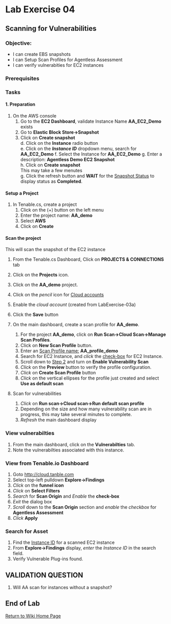 # Lab Exercise 04

## Scanning for Vulnerabilities


### Objective:

- I can create EBS snapshots
- I can Setup Scan Profiles for Agentless Assessment
- I can verify vulnerabities for EC2 instances

### Prerequisites


### Tasks

#### 1.  Preparation

1.  On the AWS console
    1.  Go to the **EC2 Dashboard**, validate Instance Name **AA_EC2_Demo**  exists
    1.  Go to **Elastic Block Store->Snapshot**  
    1.  Click on **Create snapshot**  
  d.  Click on the **Instance** radio button      
  e.  Click on the ***Instance ID*** dropdown menu, search for **AA_EC2_Demo** 
  f.  Select the Instance for **AA_EC2_Demo**
  g.  Enter a description:  **Agentless Demo EC2 Snapshot**   
  h.  Click on **Create snapshot**    
    This may take a few menutes   
  g.  Click the refresh button and **WAIT** for the <u>Snapshot Status</u> to display status as **Completed**.  


#### Setup a Project 
1.  In Tenable.cs, create a project  
    1.  Click on the (+) button on the left menu  
    1.  Enter the project name: **AA_demo**  
    1.  Select **AWS**  
    1.  Click on **Create**

#### Scan the project

This will scan the snapshot of the EC2 instance


1.  From the Tenable.cs Dashboard, Click on **PROJECTS & CONNECTIONS** tab
1.  Click on the **Projects** icon.
1.  Click on the **AA_demo** project.
1.  Click on the *pencil* icon for <u>Cloud accounts</u>
1.  Enable the *cloud account* (created from LabExercise-03a)
1.  Click the **Save** button 

1.  On the main dashboard, create a scan profile for **AA_demo**.  
    1.  For the project **AA_demo**, click on **Run Scan->Cloud Scan->Manage Scan Profiles**.    
    1.  Click on **New Scan Profile** button.  
    1.  Enter an <u>Scan Profile name:</u>  **AA_profile_demo**  
    1.  Search for EC2 Instance, and *click* the <u>check-box</u> for EC2 Instance.
    1.  Scroll down to <u>Step 2</u> and turn on **Enable Vulnerability Scan**
    1.  *Click* on the **Preview** button to verify the profile configuration.
    1.  *Click* on **Create Scan Profile** button
    1.  *Click* on  the vertical ellipses for the profile just created and select **Use as default scan**

1.  Scan for vulnerabilities
    1.  *Click* on **Run scan->Cloud scan->Run default scan profile**
    1.  Depending on the size and how many vulnerability scan are in progress, this may take several minutes to complete.
    1.  *Refresh* the main dashboard display
### View vulnerabilties
1.  From the main dashboard, click on the **Vulnerabilties** tab.
1.  Note the vulnerabilties associated with this instance.

### View from Tenable.io Dashboard

1.  Goto http://cloud.tanble.com
1.  Select top-left pulldown **Explore->Findings**
1.  *Click* on the **funnel icon**
1.  *Click* on **Select Filters**
1.  *Search* for **Scan Origin** and *Enable* the **check-box**
1.  *Exit* the dialog box
1.  *Scroll* down to the **Scan Origin** section and *enable* the *checkbox* for **Agentless Assessment**
1.  *Click* **Apply**

### Search for Asset

1.  Find the <u>Instance ID</u> for a scanned EC2 instance
1.  From **Explore->Findings** display, *enter* the *Instance ID* in the search field.
1.  Verify Vulnerable Plug-ins found.

## VALIDATION QUESTION

1.  Will AA scan for instances without a snapshot?

## End of Lab 

[Return to Wiki Home Page](https://github.com/rickdevera/tenable_immersion_day_labs/wiki)